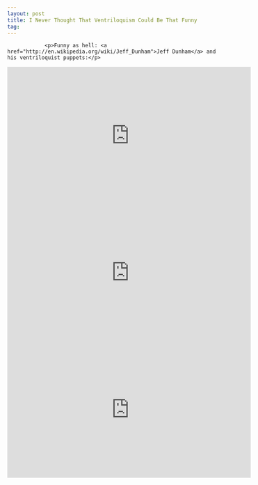 ```yaml
---
layout: post
title: I Never Thought That Ventriloquism Could Be That Funny
tag: 
---
```



                <p>Funny as hell: <a href="http://en.wikipedia.org/wiki/Jeff_Dunham">Jeff Dunham</a> and his ventriloquist puppets:</p>
<iframe width="560" height="315" src="https://www.youtube.com/embed/1kXOg23pGeA&amp;feature=PlayList&amp;p=939180B08D4030A2&amp;playnext=1&amp;playnext_from=PL&amp;index=13" frameborder="0" allowfullscreen></iframe> <iframe width="560" height="315" src="https://www.youtube.com/embed/67XTB9fytdA&amp;feature=PlayList&amp;p=939180B08D4030A2&amp;playnext=1&amp;playnext_from=PL&amp;index=14" frameborder="0" allowfullscreen></iframe> <iframe width="560" height="315" src="https://www.youtube.com/embed/ua0_88OwrRs&amp;feature=PlayList&amp;p=939180B08D4030A2&amp;playnext=1&amp;playnext_from=PL&amp;index=15" frameborder="0" allowfullscreen></iframe>
            
